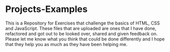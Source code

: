 # Projects-Examples
This is a Repository for Exercises that challenge the basics of HTML, CSS and JavaScript. These files that are uploaded are ones that I have done, refactored and got out to be looked over, shared and given feedback on. Please let me know what you think that could be done differently and I hope that they help you as much as they have been helping me. 
